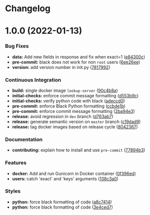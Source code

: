 # Changelog

# 1.0.0 (2022-01-13)


### Bug Fixes

* **data:** Add new fields in response and fix when exact=1 ([e84300c](https://gitlab.mim-libre.fr/alphabet/lookup-server/commit/e84300c13e58f3037e98331a1bd48f659ae1cd5b))
* **pre-commit:** black does not work for non `root` users ([6ee26ee](https://gitlab.mim-libre.fr/alphabet/lookup-server/commit/6ee26ee85a0d89066feb3caf2a2efe6197de33b0))
* **version:** add version number in init.py ([7817992](https://gitlab.mim-libre.fr/alphabet/lookup-server/commit/781799237e9a4d5b0c6089f47f5c920278f7ad4c))


### Continuous Integration

* **build:** single docker image `lookup-server` ([90c4b8a](https://gitlab.mim-libre.fr/alphabet/lookup-server/commit/90c4b8ac2c00674c37de192dc15989c9d959c663))
* **initial-checks:** enforce commit message formatting ([d553b9c](https://gitlab.mim-libre.fr/alphabet/lookup-server/commit/d553b9ce906ddeab9562c12dacf66159a98af28d))
* **initial-checks:** verify python code with black ([adeccd0](https://gitlab.mim-libre.fr/alphabet/lookup-server/commit/adeccd089c0de3d784f75a0105f274b8154ba222))
* **pre-commit:** enforce Black Python formatting ([ccbde1b](https://gitlab.mim-libre.fr/alphabet/lookup-server/commit/ccbde1b4f127f35610840b65b0ee435e170b7090))
* **pre-commit:** enforce commit message formatting ([2ba94e3](https://gitlab.mim-libre.fr/alphabet/lookup-server/commit/2ba94e39104a9c93605ec36715dc873177513485))
* **release:** avoid regression in `dev` branch ([d763ab7](https://gitlab.mim-libre.fr/alphabet/lookup-server/commit/d763ab7041b4dfb22757ae19c2c28c85f8e15104))
* **release:** generate semantic version on `master` branch ([c19dad9](https://gitlab.mim-libre.fr/alphabet/lookup-server/commit/c19dad9078f0fcf9ec60caff27ef19f5b9939b30))
* **release:** tag docker images based on release cycle ([8042367](https://gitlab.mim-libre.fr/alphabet/lookup-server/commit/8042367ceb00624718df8f968dcb1a19bc505f5b))


### Documentation

* **contributing:** explain how to install and use `pre-commit` ([77894b3](https://gitlab.mim-libre.fr/alphabet/lookup-server/commit/77894b3500d64112aaaef37d082e893b9e609e32))


### Features

* **docker:** Add and run Gunicorn in Docker container ([0f396ed](https://gitlab.mim-libre.fr/alphabet/lookup-server/commit/0f396ed466fdb581eeba52ac82254deb0480b2c0))
* **users:** catch 'exact' and 'keys' arguments ([138c3a0](https://gitlab.mim-libre.fr/alphabet/lookup-server/commit/138c3a07e2dde7d8e18c01c8902c66fad9ebabee))


### Styles

* **python:** force black formatting of code ([a8c7414](https://gitlab.mim-libre.fr/alphabet/lookup-server/commit/a8c7414f6afaf93392461c97e8a8a3a1cc8fd55a))
* **python:** force black formatting of code ([3e4ced7](https://gitlab.mim-libre.fr/alphabet/lookup-server/commit/3e4ced77806801406cc5bb2fcf45bd503137489a))
